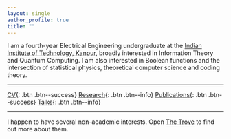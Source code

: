 ```yaml
---
layout: single
author_profile: true
title: ""
---
```


I am a fourth-year Electrical Engineering undergraduate at the [Indian Institute of Technology, Kanpur](http://www.iitk.ac.in/), broadly interested in Information Theory and Quantum Computing. I am also interested in Boolean functions and the intersection of statistical physics, theoretical computer science and coding theory.

---

[CV](/assets/cv.pdf){: .btn .btn--success} [Research](/research){: .btn .btn--info} [Publications](#link){: .btn .btn--success} [Talks](/talks){: .btn .btn--info}

---

I happen to have several non-academic interests. Open [The Trove](/trove) to find out more about them.